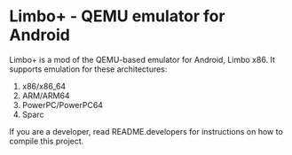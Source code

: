 # Limbo+ - QEMU emulator for Android

Limbo+ is a mod of the QEMU-based emulator for Android, Limbo x86. It supports emulation for these architectures:
1. x86/x86_64
2. ARM/ARM64
3. PowerPC/PowerPC64
4. Sparc

If you are a developer, read README.developers for instructions on how to compile this project.
